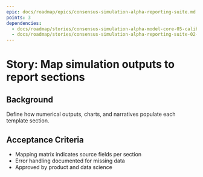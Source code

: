 ```yaml
---
epic: docs/roadmap/epics/consensus-simulation-alpha-reporting-suite.md
points: 3
dependencies:
  - docs/roadmap/stories/consensus-simulation-alpha-model-core-05-calibration-framework.md
  - docs/roadmap/stories/consensus-simulation-alpha-reporting-suite-02-template-library.md
---
```

# Story: Map simulation outputs to report sections

## Background
Define how numerical outputs, charts, and narratives populate each template section.

## Acceptance Criteria
- Mapping matrix indicates source fields per section
- Error handling documented for missing data
- Approved by product and data science
